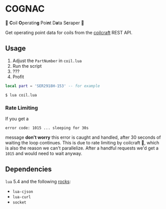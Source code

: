 # COGNAC

:tumbler_glass: **C**oil **O**peratin**g** Poi**n**t D**a**ta S**c**raper :tumbler_glass: 

Get operating point data for coils from the
[coilcraft](https://www.coilcraft.com/) REST API.

## Usage

1. Adjust the `PartNumber` in `coil.lua`
1. Run the script
1. ???
1. Profit

```lua
local part = 'SER2918H-153' -- for example
```

```shell
$ lua coil.lua
```

### Rate Limiting

If you get a 

```
error code: 1015 ... sleeping for 30s
```

message **don't worry** this error is caught and handled, after 30 seconds of
waiting the loop continues. This is due to rate limiting by coilcraft :fu:,
which is also the reason we can't parallelize. After a handful requests we'd
get a `1015` and would need to wait anyway.

## Dependencies

`lua` 5.4 and the following [rocks](https://luarocks.org/):

- `lua-cjson`
- `lua-curl`
- `socket`
